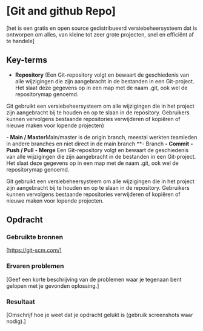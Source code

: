 # [Git and github Repo]
[het is een gratis en open source gedistribueerd versiebeheersysteem dat is ontworpen om alles, van kleine tot zeer grote projecten, snel en efficiënt af te handele]

## Key-terms
-	**Repository** (Een Git-repository volgt en bewaart de geschiedenis van alle wijzigingen die zijn aangebracht in de bestanden in een Git-project. Het slaat deze gegevens op in een map met de naam .git, ook wel de repositorymap genoemd.

Git gebruikt een versiebeheersysteem om alle wijzigingen die in het project zijn aangebracht bij te houden en op te slaan in de repository. Gebruikers kunnen vervolgens bestaande repositories verwijderen of kopiëren of nieuwe maken voor lopende projecten)

**-	Main / Master**Main/master is de origin branch, meestal werkten teamleden in andere branches en niet direct in de main branch
**-	Branch
**-	Commit**
**-	Push / Pull**
**-	Merge**
Een Git-repository volgt en bewaart de geschiedenis van alle wijzigingen die zijn aangebracht in de bestanden in een Git-project. Het slaat deze gegevens op in een map met de naam .git, ook wel de repositorymap genoemd.

Git gebruikt een versiebeheersysteem om alle wijzigingen die in het project zijn aangebracht bij te houden en op te slaan in de repository. Gebruikers kunnen vervolgens bestaande repositories verwijderen of kopiëren of nieuwe maken voor lopende projecten.
## Opdracht
### Gebruikte bronnen
[https://git-scm.com/]

### Ervaren problemen
[Geef een korte beschrijving van de problemen waar je tegenaan bent gelopen met je gevonden oplossing.]

### Resultaat
[Omschrijf hoe je weet dat je opdracht gelukt is (gebruik screenshots waar nodig).]
